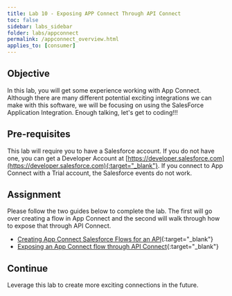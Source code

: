 ```yaml
---
title: Lab 10 - Exposing APP Connect Through API Connect
toc: false
sidebar: labs_sidebar
folder: labs/appconnect
permalink: /appconnect_overview.html
applies_to: [consumer]
---
```


## Objective

In this lab, you will get some experience working with App Connect.  Although there are many different potential exciting integrations we can make with this software, we will be focusing on using the SalesForce Application Integration.  Enough talking, let's get to coding!!!  

## Pre-requisites

This lab will require you to have a Salesforce account.  If you do not have one, you can get a Developer Account at [https://developer.salesforce.com](https://developer.salesforce.com){:target="_blank"}.  If you connect to App Connect with a Trial account, the Salesforce events do not work. 


## Assignment

Please follow the two guides below to complete the lab.  The first will go over creating a flow in App Connect and the second will walk through how to expose that through API Connect. 

+ [Creating App Connect Salesforce Flows for an API](https://developer.ibm.com/integration/docs/app-connect/tutorials-for-ibm-app-connect/creating-flows-api/){:target="_blank"}
+ [Exposing an App Connect flow through API Connect](https://developer.ibm.com/integration/blog/2017/08/29/exposing-app-connect-flow-api-connect/){:target="_blank"}


## Continue

Leverage this lab to create more exciting connections in the future. 
